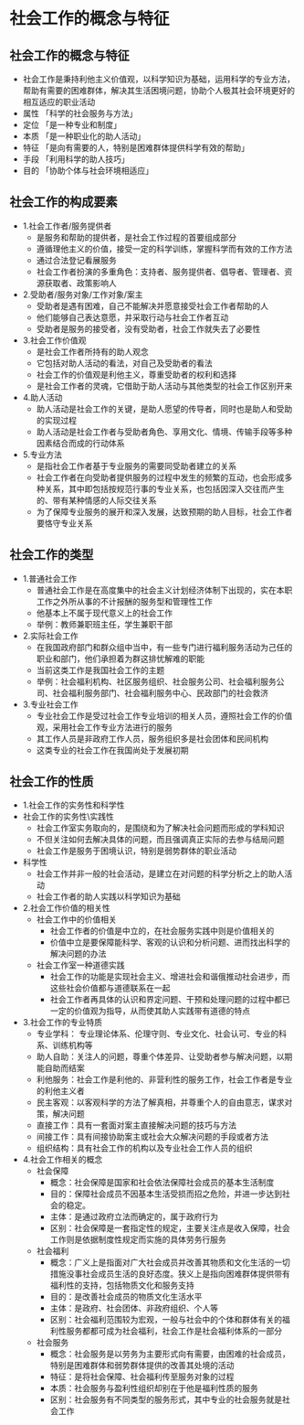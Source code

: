 # 社会工作的概念与特征
## 社会工作的概念与特征
- 社会工作是秉持利他主义价值观，以科学知识为基础，运用科学的专业方法，帮助有需要的困难群体，解决其生活困境问题，协助个人极其社会环境更好的相互适应的职业活动 
- 属性 「科学的社会服务与方法」
- 定位 「是一种专业和制度」
- 本质 「是一种职业化的助人活动」
- 特征 「是向有需要的人，特别是困难群体提供科学有效的帮助」
- 手段 「利用科学的助人技巧」
- 目的 「协助个体与社会环境相适应」
## 社会工作的构成要素
- 1.社会工作者/服务提供者
  * 是服务和帮助的提供者，是社会工作过程的首要组成部分
  * 遵循理他主义的价值，接受一定的科学训练，掌握科学而有效的工作方法
  * 通过合法登记看展服务
  * 社会工作者扮演的多重角色：支持者、服务提供者、倡导者、管理者、资源获取者、政策影响人
- 2.受助者/服务对象/工作对象/案主
  * 受助者是遇有困难，自己不能解决并愿意接受社会工作者帮助的人
  * 他们能够自己表达意愿，并采取行动与社会工作者互动 
  * 受助者是服务的接受者，没有受助者，社会工作就失去了必要性
- 3.社会工作价值观
  * 是社会工作者所持有的助人观念
  * 它包括对助人活动的看法，对自己及受助者的看法
  * 社会工作的价值观是利他主义，尊重受助者的权利和选择
  * 是社会工作者的灵魂，它借助于助人活动与其他类型的社会工作区别开来
- 4.助人活动
  * 助人活动是社会工作的关键，是助人愿望的传导者，同时也是助人和受助的实现过程
  * 助人活动是社会工作者与受助者角色、享用文化、情境、传输手段等多种因素结合而成的行动体系
- 5.专业方法
  * 是指社会工作者基于专业服务的需要同受助者建立的关系
  * 社会工作者在向受助者提供服务的过程中发生的频繁的互动，也会形成多种关系，其中即包括按规范行事的专业关系，也包括因深入交往而产生的、带有某种情感的人际交往关系
  * 为了保障专业服务的展开和深入发展，达致预期的助人目标，社会工作者要恪守专业关系
## 社会工作的类型
- 1.普通社会工作
  * 普通社会工作是在高度集中的社会主义计划经济体制下出现的，实在本职工作之外所从事的不计报酬的服务型和管理性工作
  * 他基本上不属于现代意义上的社会工作
  * 举例：教师兼职班主任，学生兼职干部
- 2.实际社会工作
  * 在我国政府部门和群众组中当中，有一些专门进行福利服务活动为己任的职业和部门，他们承担着为群这排忧解难的职能
  * 当前这类工作是我国社会工作的主题
  * 举例：社会福利机构、社区服务组织、社会服务公司、社会福利服务公司、社会福利服务部门、社会福利服务中心、民政部门的社会救济
- 3.专业社会工作
  * 专业社会工作是受过社会工作专业培训的相关人员，遵照社会工作的价值观，采用社会工作专业方法进行的服务
  * 其工作人员是非政府工作人员，服务组织多是社会团体和民间机构
  * 这类专业的社会工作在我国尚处于发展初期
## 社会工作的性质
 - 1.社会工作的实务性和科学性
  - 社会工作的实务性\实践性 
    - 社会工作室实务取向的，是围绕和为了解决社会问题而形成的学科知识
    - 不但关注如何去解决具体的问题，而且强调真正实际的去参与结局问题
    - 社会工作是服务于困境认识，特别是弱势群体的职业活动
  - 科学性
    - 社会工作并非一般的社会活动，是建立在对问题的科学分析之上的助人活动
    - 社会工作者的助人实践以科学知识为基础
- 2.社会工作价值的相关性
  - 社会工作中的价值相关
    - 社会工作者的价值是中立的，在社会服务实践中则是价值相关的
    - 价值中立是要保障能科学、客观的认识和分析问题、进而找出科学的解决问题的办法
  - 社会工作室一种道德实践
    - 社会工作的功能是实现社会主义、增进社会和谐俄推动社会进步，而这些社会价值都与道德联系在一起
    - 社会工作者再具体的认识和界定问题、干预和处理问题的过程中都已一定的价值观为指导，从而使其助人实践带有道德的特点
- 3.社会工作的专业特质
  - 专业学科： 专业理论体系、伦理守则、专业文化、社会认可、专业的科系、训练机构等
  - 助人自助：关注人的问题，尊重个体差异、让受助者参与解决问题，以期能自助而结案
  - 利他服务：社会工作是利他的、非营利性的服务工作，社会工作者是专业的利他主义者
  - 民主客观：以客观科学的方法了解真相，并尊重个人的自由意志，谋求对策，解决问题
  - 直接工作：具有一套面对案主直接解决问题的技巧与方法
  - 间接工作：具有间接协助案主或社会大众解决问题的手段或者方法
  - 组织结构：具有社会工作的机构以及专业社会工作人员的组织
- 4.社会工作相关的概念
  - 社会保障
    - 概念：社会保障是国家和社会依法保障社会成员的基本生活制度
    - 目的：保障社会成员不因基本生活受损而招之危险，并进一步达到社会的稳定。
    - 主体：是通过政府立法而确定的，属于政府行为
    - 区别：社会保障是一套指定性的规定，主要关注点是收入保障，社会工作则是依据制度性规定而实施的具体劳务行服务
  - 社会福利
    - 概念：广义上是指面对广大社会成员并改善其物质和文化生活的一切措施没事社会成员生活的良好态度。狭义上是指向困难群体提供带有福利性的支持，包括物质文化和服务支持
    - 目的：是改善社会成员的物质文化生活水平
    - 主体：是政府、社会团体、非政府组织、个人等
    - 区别：社会福利范围较为宏观，一般与社会中的个体和群体有关的福利性服务都都可成为社会福利，社会工作是社会福利体系的一部分
  - 社会服务
    - 概念：社会服务是以劳务为主要形式向有需要，由困难的社会成员，特别是困难群体和弱势群体提供的改善其处境的活动
    - 特征：是将社会保障、社会福利传至服务对象的过程
    - 本质：社会服务与盈利性组织却别在于他是福利性质的服务
    - 区别：社会服务有不同类型的服务形式，其中专业的社会服务就是社会工作

